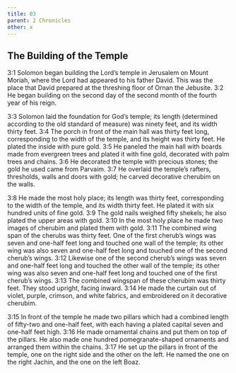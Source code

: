 ```yaml
---
title: 03
parent: 2 Chronicles
other: x
---
```



## The Building of the Temple

<a name="3:1">3:1</a> Solomon began building the Lord’s temple in Jerusalem on Mount Moriah, where the Lord had appeared to his father David. This was the place that David prepared at the threshing floor of Ornan the Jebusite. <a name="3:2">3:2</a> He began building on the second day of the second month of the fourth year of his reign.

<a name="3:3">3:3</a> Solomon laid the foundation for God’s temple; its length (determined according to the old standard of measure) was ninety feet, and its width thirty feet. <a name="3:4">3:4</a> The porch in front of the main hall was thirty feet long, corresponding to the width of the temple, and its height was thirty feet. He plated the inside with pure gold. <a name="3:5">3:5</a> He paneled the main hall with boards made from evergreen trees and plated it with fine gold, decorated with palm trees and chains. <a name="3:6">3:6</a> He decorated the temple with precious stones; the gold he used came from Parvaim. <a name="3:7">3:7</a> He overlaid the temple’s rafters, thresholds, walls and doors with gold; he carved decorative cherubim on the walls.

<a name="3:8">3:8</a> He made the most holy place; its length was thirty feet, corresponding to the width of the temple, and its width thirty feet. He plated it with six hundred units of fine gold. <a name="3:9">3:9</a> The gold nails weighed fifty shekels; he also plated the upper areas with gold. <a name="3:10">3:10</a> In the most holy place he made two images of cherubim and plated them with gold. <a name="3:11">3:11</a> The combined wing span of the cherubs was thirty feet. One of the first cherub’s wings was seven and one-half feet long and touched one wall of the temple; its other wing was also seven and one-half feet long and touched one of the second cherub’s wings. <a name="3:12">3:12</a> Likewise one of the second cherub’s wings was seven and one-half feet long and touched the other wall of the temple; its other wing was also seven and one-half feet long and touched one of the first cherub’s wings. <a name="3:13">3:13</a> The combined wingspan of these cherubim was thirty feet. They stood upright, facing inward. <a name="3:14">3:14</a> He made the curtain out of violet, purple, crimson, and white fabrics, and embroidered on it decorative cherubim.

<a name="3:15">3:15</a> In front of the temple he made two pillars which had a combined length of fifty-two and one-half feet, with each having a plated capital seven and one-half feet high. <a name="3:16">3:16</a> He made ornamental chains and put them on top of the pillars. He also made one hundred pomegranate-shaped ornaments and arranged them within the chains. <a name="3:17">3:17</a> He set up the pillars in front of the temple, one on the right side and the other on the left. He named the one on the right Jachin, and the one on the left Boaz.
